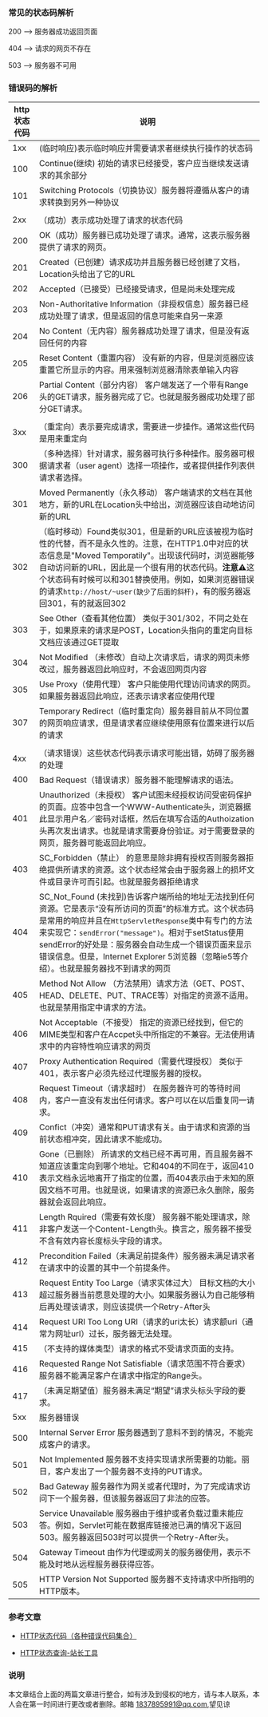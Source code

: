 ### 常见的状态码解析

200 --> 服务器成功返回页面

404 --> 请求的网页不存在

503 --> 服务器不可用


### 错误码的解析

|http状态代码|说明|
|---|---|
|1xx|(临时响应)表示临时响应并需要请求者继续执行操作的状态码|
|100|Continue(继续) 初始的请求已经接受，客户应当继续发送请求的其余部分|
|101|Switching Protocols（切换协议）服务器将遵循从客户的请求转换到另外一种协议|
||
|2xx|（成功）表示成功处理了请求的状态代码|
|200|OK（成功）服务器已成功处理了请求。通常，这表示服务器提供了请求的网页。|
|201|Created（已创建）请求成功并且服务器已经创建了文档，Location头给出了它的URL|
|202|Accepted（已接受）已经接受请求，但是尚未处理完成|
|203|Non-Authoritative Information（非授权信息）服务器已经成功处理了请求，但是返回的信息可能来自另一来源|
|204|No Content（无内容）服务器成功处理了请求，但是没有返回任何的内容|
|205|Reset Content（重置内容） 没有新的内容，但是浏览器应该重置它所显示的内容。用来强制浏览器清除表单输入内容|
|206|Partial Content（部分内容） 客户端发送了一个带有Range头的GET请求，服务器完成了它。也就是服务器成功处理了部分GET请求。|
||
|3xx|（重定向）表示要完成请求，需要进一步操作。通常这些代码是用来重定向|
|300|（多种选择）针对请求，服务器可执行多种操作。服务器可根据请求者（user agent）选择一项操作，或者提供操作列表供请求者选择。|
|301|Moved Permanently（永久移动） 客户端请求的文档在其他地方，新的URL在Location头中给出，浏览器应该自动地访问新的URL|
|302|（临时移动）Found类似301，但是新的URL应该被视为临时性的代替，而不是永久性的。注意，在HTTP1.0中对应的状态信息是"Moved Temporatily"。出现该代码时，浏览器能够自动访问新的URL，因此是一个很有用的状态代码。**注意⚠️**这个状态码有时候可以和301替换使用。例如，如果浏览器错误的请求`http://host/~user(缺少了后面的斜杆)`，有的服务器返回301，有的就返回302|
|303|See Other（查看其他位置） 类似于301/302，不同之处在于，如果原来的请求是POST，Location头指向的重定向目标文档应该通过GET提取|
|304|Not Modified （未修改）自动上次请求后，请求的网页未修改过，服务器返回此响应时，不会返回网页内容|
|305|Use Proxy（使用代理） 客户只能使用代理访问请求的网页。如果服务器返回此响应，还表示请求者应使用代理|
|307|Temporary Redirect（临时重定向）服务器目前从不同位置的网页响应请求，但是请求者应继续使用原有位置来进行以后的请求 |
|||
|4xx|（请求错误）这些状态代码表示请求可能出错，妨碍了服务器的处理|
|400|Bad Request（错误请求）服务器不能理解请求的语法。|
|401|Unauthorized（未授权） 客户试图未经授权访问受密码保护的页面。应答中包含一个WWW-Authenticate头，浏览器据此显示用户名／密码对话框，然后在填写合适的Authoization头再次发出请求。也就是请求需要身份验证。对于需要登录的网页，服务器可能返回此响应。|
|403|SC_Forbidden（禁止） 的意思是除非拥有授权否则服务器拒绝提供所请求的资源。这个状态经常会由于服务器上的损坏文件或目录许可而引起。也就是服务器拒绝请求|
|404|SC_Not_Found (未找到)告诉客户端所给的地址无法找到任何资源。它是表示“没有所访问的页面”的标准方式。这个状态码是常用的响应并且在`HttpServletResponse`类中有专门的方法来实现它：`sendError("message")`。相对于setStatus使用sendError的好处是：服务器会自动生成一个错误页面来显示错误信息。但是，Internet Explorer 5浏览器（忽略ie5等介绍）。也就是服务器找不到请求的网页|
|405|Method Not Allow （方法禁用）请求方法（GET、POST、HEAD、DELETE、PUT、TRACE等）对指定的资源不适用。也就是禁用指定中请求的方法。|
|406|Not Acceptable（不接受） 指定的资源已经找到，但它的MIME类型和客户在Accpet头中所指定的不兼容。无法使用请求中的内容特性响应请求的网页|
|407|Proxy Authentication Required（需要代理授权） 类似于401，表示客户必须先经过代理服务器的授权。|
|408|Request Timeout（请求超时） 在服务器许可的等待时间内，客户一直没有发出任何请求。客户可以在以后重复同一请求。|
|409|Confict（冲突）通常和PUT请求有关。由于请求和资源的当前状态相冲突，因此请求不能成功。|
|410|Gone（已删除） 所请求的文档已经不再可用，而且服务器不知道应该重定向到哪个地址。它和404的不同在于，返回410表示文档永远地离开了指定的位置，而404表示由于未知的原因文档不可用。也就是说，如果请求的资源已永久删除，服务器就会返回此响应。|
|411|Length Rquired（需要有效长度） 服务器不能处理请求，除非客户发送一个Content-Length头。换言之，服务器不接受不含有效内容长度标头字段的请求。|
|412|Precondition Failed（未满足前提条件）服务器未满足请求者在请求中的设置的其中一个前提条件。 |
|413|Request Entity Too Large（请求实体过大） 目标文档的大小超过服务器当前愿意处理的大小。如果服务器认为自己能够稍后再处理该请求，则应该提供一个Retry-After头|
|414|Request URI Too Long URI（请求的uri太长）请求额uri（通常为网址url）过长，服务器无法处理。|
|415|（不支持的媒体类型）请求的格式不受请求页面的支持。|
|416|Requested Range Not Satisfiable（请求范围不符合要求） 服务器不能满足客户在请求中指定的Range头。|
|417|（未满足期望值）服务器未满足“期望”请求头标头字段的要求。|
|5xx|服务器错误|
|500|Internal Server Error 服务器遇到了意料不到的情况，不能完成客户的请求。|
|501|Not Implemented 服务器不支持实现请求所需要的功能。丽日，客户发出了一个服务器不支持的PUT请求。|
|502|Bad Gateway 服务器作为网关或者代理时，为了完成请求访问下一个服务器，但该服务器返回了非法的应答。|
|503|Service Unavailable 服务器由于维护或者负载过重未能应答。例如，Servlet可能在数据库链接池已满的情况下返回503。服务器返回503时可以提供一个Retry-After头。|
|504|Gateway Timeout 由作为代理或网关的服务器使用，表示不能及时地从远程服务器获得应答。|
|505|HTTP Version Not Supported 服务器不支持请求中所指明的HTTP版本。|



### 参考文章

- [HTTP状态代码（各种错误代码集合）](http://blog.csdn.net/guoyuqi0554/article/details/17678459)

- [HTTP状态查询-站长工具](http://tool.chinaz.com/pagestatus/)


### 说明

本文章结合上面的两篇文章进行整合，如有涉及到侵权的地方，请与本人联系，本人会在第一时间进行更改或者删除。邮箱 1837895991@qq.com,望见谅

